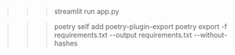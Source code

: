 >>> streamlit run app.py

>>> poetry self add poetry-plugin-export
>>> poetry export -f requirements.txt --output requirements.txt --without-hashes

